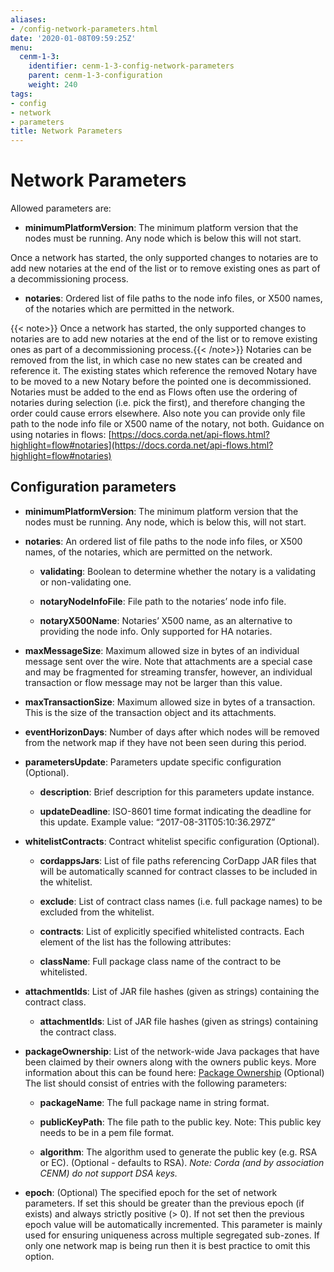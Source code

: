 ```yaml
---
aliases:
- /config-network-parameters.html
date: '2020-01-08T09:59:25Z'
menu:
  cenm-1-3:
    identifier: cenm-1-3-config-network-parameters
    parent: cenm-1-3-configuration
    weight: 240
tags:
- config
- network
- parameters
title: Network Parameters
---
```



# Network Parameters

Allowed parameters are:


* **minimumPlatformVersion**:
The minimum platform version that the nodes must be running. Any node which is below this will
not start.

Once a network has started, the only supported changes to notaries are to add new notaries at the end of the list or to remove existing ones as part of a decommissioning process.

* **notaries**:
Ordered list of file paths to the node info files, or X500 names, of the notaries which are permitted in the
network.
 <!--Add the note here below  -->
{{< note>}} Once a network has started, the only supported changes to notaries are to add new notaries at the end of the list or to remove existing ones as part of a decommissioning process.{{< /note>}}  Notaries can
be removed from the list, in which case no new states can be created and reference it. The existing states which reference
the removed Notary have to be moved to a new Notary before the pointed one is decommissioned. Notaries must be added
to the end as Flows often use the ordering of notaries during selection (i.e. pick the first),
and therefore changing the order could cause errors elsewhere.
Also note you can provide only file path to the node info file or X500 name of the notary, not both.
Guidance on using notaries in flows: [https://docs.corda.net/api-flows.html?highlight=flow#notaries](https://docs.corda.net/api-flows.html?highlight=flow#notaries)

## Configuration parameters


* **minimumPlatformVersion**:
The minimum platform version that the nodes must be running. Any node, which is below this, will
not start.

* **notaries**:
  An ordered list of file paths to the node info files, or X500 names, of the notaries, which are permitted on the
  network.

  * **validating**:
    Boolean to determine whether the notary is a validating or non-validating one.

  * **notaryNodeInfoFile**:
    File path to the notaries’ node info file.

  * **notaryX500Name**:
    Notaries’ X500 name, as an alternative to providing the node info. Only supported for HA notaries.

* **maxMessageSize**:
Maximum allowed size in bytes of an individual message sent over the wire. Note that attachments are
a special case and may be fragmented for streaming transfer, however, an individual transaction or flow message
may not be larger than this value.


* **maxTransactionSize**:
Maximum allowed size in bytes of a transaction. This is the size of the transaction object and its attachments.


* **eventHorizonDays**:
Number of days after which nodes will be removed from the network map if they have not been seen during this period.


* **parametersUpdate**:
Parameters update specific configuration (Optional).


  * **description**:
  Brief description for this parameters update instance.


  * **updateDeadline**:
  ISO-8601 time format indicating the deadline for this update. Example value: “2017-08-31T05:10:36.297Z”




* **whitelistContracts**:
Contract whitelist specific configuration (Optional).


  * **cordappsJars**:
  List of file paths referencing CorDapp JAR files that will be automatically scanned for contract classes to be included in the whitelist.


  * **exclude**:
  List of contract class names (i.e. full package names) to be excluded from the whitelist.


  * **contracts**:
  List of explicitly specified whitelisted contracts. Each element of the list has the following attributes:


  * **className**:
  Full package class name of the contract to be whitelisted.


* **attachmentIds**:
List of JAR file hashes (given as strings) containing the contract class.


  * **attachmentIds**:
    List of JAR file hashes (given as strings) containing the contract class.


* **packageOwnership**:
List of the network-wide Java packages that have been claimed by their owners along with the owners
public keys. More information about this can be found here: [Package Ownership](https://docs.corda.net/design/data-model-upgrades/package-namespace-ownership.html)
(Optional) The list should consist of entries with the following parameters:

  * **packageName**:
  The full package name in string format.


  * **publicKeyPath**:
  The file path to the public key. Note: This public key needs to be in a pem file format.


  * **algorithm**:
  The algorithm used to generate the public key (e.g. RSA or EC). (Optional - defaults to RSA).
  *Note: Corda (and by association CENM) do not support DSA keys.*


* **epoch**:
(Optional) The specified epoch for the set of network parameters. If set this should be greater than the
previous epoch (if exists) and always strictly positive (> 0). If not set then the previous epoch value will be
automatically incremented. This parameter is mainly used for ensuring uniqueness across multiple segregated
sub-zones. If only one network map is being run then it is best practice to omit this option.

